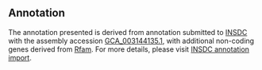 

Annotation
----------

The annotation presented is derived from annotation submitted to
[INSDC](http://www.insdc.org) with the assembly accession
[GCA\_003144135.1](http://www.ebi.ac.uk/ena/data/view/GCA_003144135.1),
with additional non-coding genes derived from
[Rfam](http://rfam.xfam.org/). For more details, please visit [INSDC
annotation
import](http://ensemblgenomes.org/info/data/insdc_annotation).
